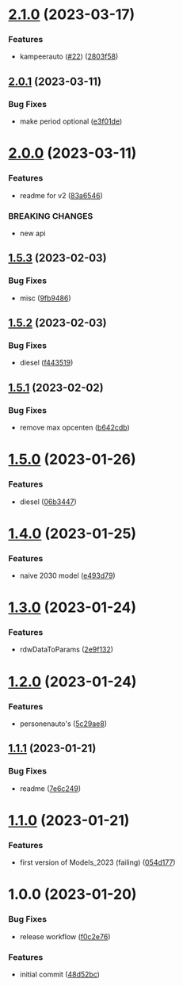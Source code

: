 # [2.1.0](https://github.com/hongaar/motorrijtuigenbelasting/compare/v2.0.1...v2.1.0) (2023-03-17)

### Features

- kampeerauto
  ([#22](https://github.com/hongaar/motorrijtuigenbelasting/issues/22))
  ([2803f58](https://github.com/hongaar/motorrijtuigenbelasting/commit/2803f58ad8b0000572584f786b9dc7e73f876d0b))

## [2.0.1](https://github.com/hongaar/motorrijtuigenbelasting/compare/v2.0.0...v2.0.1) (2023-03-11)

### Bug Fixes

- make period optional
  ([e3f01de](https://github.com/hongaar/motorrijtuigenbelasting/commit/e3f01de9384dd9d57905ae5409e8908521a705f9))

# [2.0.0](https://github.com/hongaar/motorrijtuigenbelasting/compare/v1.5.3...v2.0.0) (2023-03-11)

### Features

- readme for v2
  ([83a6546](https://github.com/hongaar/motorrijtuigenbelasting/commit/83a6546aba12db1fb528cf6b76e481c25d0d3722))

### BREAKING CHANGES

- new api

## [1.5.3](https://github.com/hongaar/motorrijtuigenbelasting/compare/v1.5.2...v1.5.3) (2023-02-03)

### Bug Fixes

- misc
  ([9fb9486](https://github.com/hongaar/motorrijtuigenbelasting/commit/9fb9486445f6476f129c6128651327175cfe0428))

## [1.5.2](https://github.com/hongaar/motorrijtuigenbelasting/compare/v1.5.1...v1.5.2) (2023-02-03)

### Bug Fixes

- diesel
  ([f443519](https://github.com/hongaar/motorrijtuigenbelasting/commit/f443519715127b4f1febb76acdff532723799e41))

## [1.5.1](https://github.com/hongaar/motorrijtuigenbelasting/compare/v1.5.0...v1.5.1) (2023-02-02)

### Bug Fixes

- remove max opcenten
  ([b642cdb](https://github.com/hongaar/motorrijtuigenbelasting/commit/b642cdbe72a8ac19f41cdabfdbe3ee5ef53518dd))

# [1.5.0](https://github.com/hongaar/motorrijtuigenbelasting/compare/v1.4.0...v1.5.0) (2023-01-26)

### Features

- diesel
  ([06b3447](https://github.com/hongaar/motorrijtuigenbelasting/commit/06b3447e13440c9c70b3794a755eae9abf77f731))

# [1.4.0](https://github.com/hongaar/motorrijtuigenbelasting/compare/v1.3.0...v1.4.0) (2023-01-25)

### Features

- naive 2030 model
  ([e493d79](https://github.com/hongaar/motorrijtuigenbelasting/commit/e493d79b7e7b305f2daf14a4fc9024faf4697046))

# [1.3.0](https://github.com/hongaar/motorrijtuigenbelasting/compare/v1.2.0...v1.3.0) (2023-01-24)

### Features

- rdwDataToParams
  ([2e9f132](https://github.com/hongaar/motorrijtuigenbelasting/commit/2e9f132d820d10b1e8b026f2ff572ec7c2b79306))

# [1.2.0](https://github.com/hongaar/motorrijtuigenbelasting/compare/v1.1.1...v1.2.0) (2023-01-24)

### Features

- personenauto's
  ([5c29ae8](https://github.com/hongaar/motorrijtuigenbelasting/commit/5c29ae8ff9d3a1f476ae6cf580de40bac383f706))

## [1.1.1](https://github.com/hongaar/motorrijtuigenbelasting/compare/v1.1.0...v1.1.1) (2023-01-21)

### Bug Fixes

- readme
  ([7e6c249](https://github.com/hongaar/motorrijtuigenbelasting/commit/7e6c249754dc649c1958611164c600277d8d0764))

# [1.1.0](https://github.com/hongaar/motorrijtuigenbelasting/compare/v1.0.0...v1.1.0) (2023-01-21)

### Features

- first version of Models_2023 (failing)
  ([054d177](https://github.com/hongaar/motorrijtuigenbelasting/commit/054d177374c5892e8388cc1efa79dcf887f254d3))

# 1.0.0 (2023-01-20)

### Bug Fixes

- release workflow
  ([f0c2e76](https://github.com/hongaar/motorrijtuigenbelasting/commit/f0c2e767fcfda33c2300680b23d4b0a6dab5cc4d))

### Features

- initial commit
  ([48d52bc](https://github.com/hongaar/motorrijtuigenbelasting/commit/48d52bc42e5c912605e1959cf4cf8c2f81728bbd))
